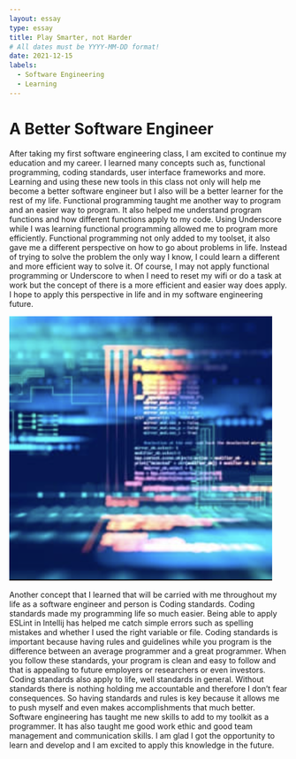 ```yaml
---
layout: essay
type: essay
title: Play Smarter, not Harder
# All dates must be YYYY-MM-DD format!
date: 2021-12-15
labels:
  - Software Engineering
  - Learning
---
```


# A Better Software Engineer

After taking my first software engineering class, I am excited to continue my education and my career. I learned many concepts such as, functional programming, coding standards, user interface frameworks and more. Learning and using these new tools in this class not only will help me become a better software engineer but I also will be a better learner for the rest of my life. 
Functional programming taught me another way to program and an easier way to program. It also helped me understand program functions and how different functions apply to my code. Using Underscore while I was learning functional programming allowed me to program more efficiently. Functional programming not only added to my toolset, it also gave me a different perspective on how to go about problems in life. Instead of trying to solve the problem the only way I know, I could learn a different and more efficient way to solve it. 
Of course, I may not apply functional programming or Underscore to when I need to reset my wifi or do a task at work but the concept of there is a more efficient and easier way does apply. I hope to apply this perspective in life and in my software engineering future.

<img class="ui small left circular floated image" src="../images/programming.png">

Another concept that I learned that will be carried with me throughout my life as a software engineer and person is Coding standards. Coding standards made my programming life so much easier. Being able to apply ESLint in Intellij has helped me catch simple errors such as spelling mistakes and whether I used the right variable or file. 
Coding standards is important because having rules and guidelines while you program is the difference between an average programmer and a great programmer. When you follow these standards, your program is clean and easy to follow and that is appealing to future employers or researchers or even investors. Coding standards also apply to life, well standards in general. Without standards there is nothing holding me accountable and therefore I don’t fear consequences. 
So having standards and rules is key because it allows me to push myself and even makes accomplishments that much better. Software engineering has taught me new skills to add to my toolkit as a programmer. It has also taught me good work ethic and good team management and communication skills. I am glad I got the opportunity to learn and develop and I am excited to apply this knowledge in the future.

